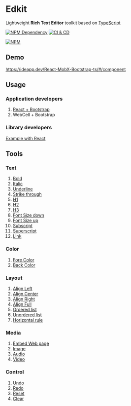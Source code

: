 # Edkit

Lightweight **Rich Text Editor** toolkit based on [TypeScript][1]

[![NPM Dependency](https://david-dm.org/idea2app/Edkit.svg)][2]
[![CI & CD](https://github.com/idea2app/Edkit/workflows/CI%20&%20CD/badge.svg)][3]

[![NPM](https://nodei.co/npm/edkit.png?downloads=true&downloadRank=true&stars=true)][4]

## Demo

https://ideapp.dev/React-MobX-Bootstrap-ts/#/component

## Usage

### Application developers

1. [React + Bootstrap](https://github.com/idea2app/Edkit/tree/master/React/)
2. WebCell + Bootstrap

### Library developers

[Example with React](https://github.com/idea2app/Edkit/tree/master/React/source/)

## Tools

### Text

1. [Bold](https://ideapp.dev/Edkit/classes/tools_text.boldtool.html)
2. [Italic](https://ideapp.dev/Edkit/classes/tools_text.italictool.html)
3. [Underline](https://ideapp.dev/Edkit/classes/tools_text.underlinetool.html)
4. [Strike through](https://ideapp.dev/Edkit/classes/tools_text.strikethroughtool.html)
5. [H1](https://ideapp.dev/Edkit/classes/tools_text.h1tool.html)
6. [H2](https://ideapp.dev/Edkit/classes/tools_text.h2tool.html)
7. [H3](https://ideapp.dev/Edkit/classes/tools_text.h3tool.html)
8. [Font Size down](https://ideapp.dev/Edkit/classes/tools_text.fontsizedowntool.html)
9. [Font Size up](https://ideapp.dev/Edkit/classes/tools_text.fontsizeuptool.html)
10. [Subscript](https://ideapp.dev/Edkit/classes/tools_text.subscripttool.html)
11. [Superscript](https://ideapp.dev/Edkit/classes/tools_text.superscripttool.html)
12. [Link](https://ideapp.dev/Edkit/classes/tools_text.linktool.html)

### Color

1. [Fore Color](https://ideapp.dev/Edkit/classes/tools_color.forecolortool.html)
2. [Back Color](https://ideapp.dev/Edkit/classes/tools_color.backcolortool.html)

### Layout

1. [Align Left](https://ideapp.dev/Edkit/classes/tools_layout.alignlefttool.html)
2. [Align Center](https://ideapp.dev/Edkit/classes/tools_layout.aligncentertool.html)
3. [Align Right](https://ideapp.dev/Edkit/classes/tools_layout.alignrighttool.html)
4. [Align Full](https://ideapp.dev/Edkit/classes/tools_layout.alignfulltool.html)
5. [Ordered list](https://ideapp.dev/Edkit/classes/tools_layout.orderedlisttool.html)
6. [Unordered list](https://ideapp.dev/Edkit/classes/tools_layout.unorderedlisttool.html)
7. [Horizontal rule](https://ideapp.dev/Edkit/classes/tools_layout.horizontalruletool.html)

### Media

1. [Embed Web page](https://ideapp.dev/Edkit/classes/tools_media.iframetool.html)
2. [Image](https://ideapp.dev/Edkit/classes/tools_media.imagetool.html)
3. [Audio](https://ideapp.dev/Edkit/classes/tools_media.audiotool.html)
4. [Video](https://ideapp.dev/Edkit/classes/tools_media.videotool.html)

### Control

1. [Undo](https://ideapp.dev/Edkit/classes/tools_control.undotool.html)
2. [Redo](https://ideapp.dev/Edkit/classes/tools_control.redotool.html)
3. [Reset](https://ideapp.dev/Edkit/classes/tools_control.resettool.html)
4. [Clear](https://ideapp.dev/Edkit/classes/tools_control.cleartool.html)

[1]: https://www.typescriptlang.org/
[2]: https://david-dm.org/idea2app/Edkit
[3]: https://github.com/idea2app/Edkit/actions
[4]: https://nodei.co/npm/edkit/
